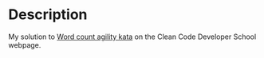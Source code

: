 # Description
My solution to [Word count agility kata](https://ccd-school.de/coding-dojo/#cd8) on the Clean Code Developer School
webpage.
